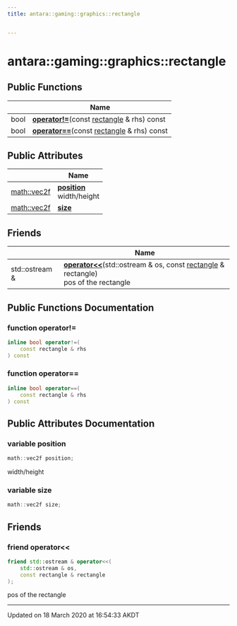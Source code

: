 ```yaml
---
title: antara::gaming::graphics::rectangle


---
```


# antara::gaming::graphics::rectangle















## Public Functions

|                | Name           |
| -------------- | -------------- |
| bool | **[operator!=](Classes/structantara_1_1gaming_1_1graphics_1_1rectangle.md#function-operator!=)**(const [rectangle](Classes/structantara_1_1gaming_1_1graphics_1_1rectangle.md) & rhs) const  |
| bool | **[operator==](Classes/structantara_1_1gaming_1_1graphics_1_1rectangle.md#function-operator==)**(const [rectangle](Classes/structantara_1_1gaming_1_1graphics_1_1rectangle.md) & rhs) const  |


## Public Attributes

|                | Name           |
| -------------- | -------------- |
| [math::vec2f](Classes/classantara_1_1gaming_1_1math_1_1basic__vector.md) | **[position](Classes/structantara_1_1gaming_1_1graphics_1_1rectangle.md#variable-position)** <br>width/height  |
| [math::vec2f](Classes/classantara_1_1gaming_1_1math_1_1basic__vector.md) | **[size](Classes/structantara_1_1gaming_1_1graphics_1_1rectangle.md#variable-size)**  |


## Friends

|                | Name           |
| -------------- | -------------- |
| std::ostream & | **[operator<<](Classes/structantara_1_1gaming_1_1graphics_1_1rectangle.md#friend-operator<<)**(std::ostream & os, const [rectangle](Classes/structantara_1_1gaming_1_1graphics_1_1rectangle.md) & rectangle) <br>pos of the rectangle  |








## Public Functions Documentation

### function operator!=

```cpp
inline bool operator!=(
    const rectangle & rhs
) const
```




























### function operator==

```cpp
inline bool operator==(
    const rectangle & rhs
) const
```






























## Public Attributes Documentation

### variable position

```cpp
math::vec2f position;
```

width/height 



























### variable size

```cpp
math::vec2f size;
```






























## Friends

### friend operator<<

```cpp
friend std::ostream & operator<<(
    std::ostream & os,
    const rectangle & rectangle
);
```

pos of the rectangle 





























-------------------------------

Updated on 18 March 2020 at 16:54:33 AKDT